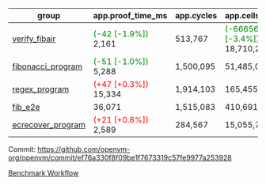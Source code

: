 | group | app.proof_time_ms | app.cycles | app.cells_used | leaf.proof_time_ms | leaf.cycles | leaf.cells_used |
| -- | -- | -- | -- | -- | -- | -- |
| [verify_fibair](https://github.com/openvm-org/openvm/blob/benchmark-results/benchmarks-pr/1306/verify_fibair-ef76a330f8f09be1f7673319c57fe9977a253928.md) |<span style='color: green'>(-42 [-1.9%])</span> 2,161 |  513,767 | <span style='color: green'>(-666567 [-3.4%])</span> 18,710,224 |- | - | - |
| [fibonacci_program](https://github.com/openvm-org/openvm/blob/benchmark-results/benchmarks-pr/1306/fibonacci-ef76a330f8f09be1f7673319c57fe9977a253928.md) |<span style='color: green'>(-51 [-1.0%])</span> 5,288 |  1,500,095 |  51,485,080 |- | - | - |
| [regex_program](https://github.com/openvm-org/openvm/blob/benchmark-results/benchmarks-pr/1306/regex-ef76a330f8f09be1f7673319c57fe9977a253928.md) |<span style='color: red'>(+47 [+0.3%])</span> 15,334 |  1,914,103 |  165,455,373 |- | - | - |
| [fib_e2e](https://github.com/openvm-org/openvm/blob/benchmark-results/benchmarks-pr/1306/fib_e2e-ef76a330f8f09be1f7673319c57fe9977a253928.md) | 36,071 |  1,515,083 |  410,691,902 | 48,374 |  12,109,632 |  436,504,488 |
| [ecrecover_program](https://github.com/openvm-org/openvm/blob/benchmark-results/benchmarks-pr/1306/ecrecover-ef76a330f8f09be1f7673319c57fe9977a253928.md) |<span style='color: red'>(+21 [+0.8%])</span> 2,589 |  284,567 |  15,055,723 |- | - | - |


Commit: https://github.com/openvm-org/openvm/commit/ef76a330f8f09be1f7673319c57fe9977a253928

[Benchmark Workflow](https://github.com/openvm-org/openvm/actions/runs/12981433861)
